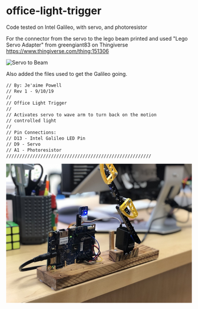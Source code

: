 # office-light-trigger
Code tested on Intel Galileo, with servo, and photoresistor

For the connector from the servo to the lego beam printed and used "Lego Servo Adapter" from greengiant83 on Thingiverse
https://www.thingiverse.com/thing:151306

![Servo to Beam](https://cdn.thingiverse.com/renders/e0/be/ca/80/d0/Lego_Servo_Arm_preview_tiny.jpg)

Also added the files used to get the Galileo going.

```///////////////////////////////////////////////////////
// By: Je'aime Powell 
// Rev 1 - 9/10/19
//
// Office Light Trigger
//
// Activates servo to wave arm to turn back on the motion
// controlled light
//
// Pin Connections:
// D13 - Intel Galileo LED Pin
// D9 - Servo
// A1 - Photoresistor
///////////////////////////////////////////////////////
```

![Working Picture](IMG_4973.jpg "Working on Desk")



